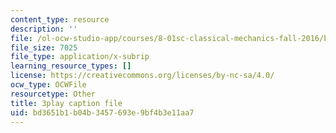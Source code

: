 ```yaml
---
content_type: resource
description: ''
file: /ol-ocw-studio-app/courses/8-01sc-classical-mechanics-fall-2016/bd3651b1b04b3457693e9bf4b3e11aa7_7JPHNCT1Qo.srt
file_size: 7025
file_type: application/x-subrip
learning_resource_types: []
license: https://creativecommons.org/licenses/by-nc-sa/4.0/
ocw_type: OCWFile
resourcetype: Other
title: 3play caption file
uid: bd3651b1-b04b-3457-693e-9bf4b3e11aa7
---
```

